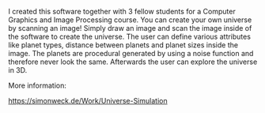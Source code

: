 I created this software together with 3 fellow students for a Computer Graphics and Image Processing course. You can create your own universe by scanning an image! Simply draw an image and scan the image inside of the software to create the universe. The user can define various attributes like planet types, distance between planets and planet sizes inside the image. The planets are procedural generated by using a noise function and therefore never look the same. Afterwards the user can explore the universe in 3D.

More information: 

https://simonweck.de/Work/Universe-Simulation
